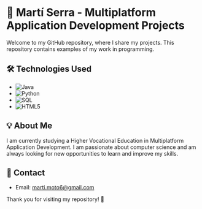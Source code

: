 # 🌱 **Martí Serra - Multiplatform Application Development Projects**

Welcome to my GitHub repository, where I share my projects.
This repository contains examples of my work in programming.

## 🛠️ **Technologies Used**

- ![Java](https://img.shields.io/badge/Java-%23FF8C1A.svg?style=flat&logo=java&logoColor=white)
- ![Python](https://img.shields.io/badge/Python-%2314354C.svg?style=flat&logo=python&logoColor=white)
- ![SQL](https://img.shields.io/badge/SQL-%23409E9F.svg?style=flat&logo=sqlite&logoColor=white)
- ![HTML5](https://img.shields.io/badge/HTML5-%23E34F26.svg?style=flat&logo=html5&logoColor=white)

## 💡 **About Me**

I am currently studying a Higher Vocational Education in Multiplatform Application Development.
I am passionate about computer science and am always looking for new opportunities to learn and improve my skills.

## 📧 **Contact**

- Email: [marti.moto6@gmail.com](mailto:marti.moto6@gmail.com)

Thank you for visiting my repository! 🚀
